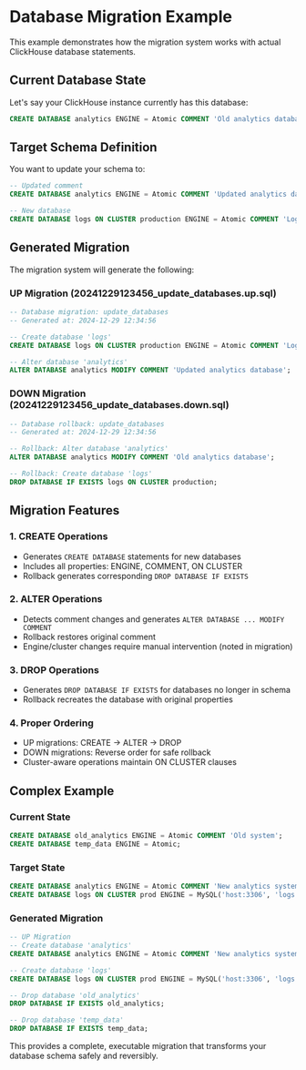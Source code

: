 # Database Migration Example

This example demonstrates how the migration system works with actual ClickHouse database statements.

## Current Database State

Let's say your ClickHouse instance currently has this database:

```sql
CREATE DATABASE analytics ENGINE = Atomic COMMENT 'Old analytics database';
```

## Target Schema Definition

You want to update your schema to:

```sql
-- Updated comment
CREATE DATABASE analytics ENGINE = Atomic COMMENT 'Updated analytics database';

-- New database
CREATE DATABASE logs ON CLUSTER production ENGINE = Atomic COMMENT 'Logs database';
```

## Generated Migration

The migration system will generate the following:

### UP Migration (20241229123456_update_databases.up.sql)

```sql
-- Database migration: update_databases
-- Generated at: 2024-12-29 12:34:56

-- Create database 'logs'
CREATE DATABASE logs ON CLUSTER production ENGINE = Atomic COMMENT 'Logs database';

-- Alter database 'analytics'  
ALTER DATABASE analytics MODIFY COMMENT 'Updated analytics database';
```

### DOWN Migration (20241229123456_update_databases.down.sql)

```sql
-- Database rollback: update_databases
-- Generated at: 2024-12-29 12:34:56

-- Rollback: Alter database 'analytics'
ALTER DATABASE analytics MODIFY COMMENT 'Old analytics database';

-- Rollback: Create database 'logs'
DROP DATABASE IF EXISTS logs ON CLUSTER production;
```

## Migration Features

### 1. **CREATE Operations**
- Generates `CREATE DATABASE` statements for new databases
- Includes all properties: ENGINE, COMMENT, ON CLUSTER
- Rollback generates corresponding `DROP DATABASE IF EXISTS`

### 2. **ALTER Operations** 
- Detects comment changes and generates `ALTER DATABASE ... MODIFY COMMENT`
- Rollback restores original comment
- Engine/cluster changes require manual intervention (noted in migration)

### 3. **DROP Operations**
- Generates `DROP DATABASE IF EXISTS` for databases no longer in schema
- Rollback recreates the database with original properties

### 4. **Proper Ordering**
- UP migrations: CREATE → ALTER → DROP
- DOWN migrations: Reverse order for safe rollback
- Cluster-aware operations maintain ON CLUSTER clauses

## Complex Example

### Current State
```sql
CREATE DATABASE old_analytics ENGINE = Atomic COMMENT 'Old system';
CREATE DATABASE temp_data ENGINE = Atomic;
```

### Target State
```sql
CREATE DATABASE analytics ENGINE = Atomic COMMENT 'New analytics system';
CREATE DATABASE logs ON CLUSTER prod ENGINE = MySQL('host:3306', 'logs', 'user', 'pass');
```

### Generated Migration
```sql
-- UP Migration
-- Create database 'analytics'
CREATE DATABASE analytics ENGINE = Atomic COMMENT 'New analytics system';

-- Create database 'logs'  
CREATE DATABASE logs ON CLUSTER prod ENGINE = MySQL('host:3306', 'logs', 'user', 'pass');

-- Drop database 'old_analytics'
DROP DATABASE IF EXISTS old_analytics;

-- Drop database 'temp_data'
DROP DATABASE IF EXISTS temp_data;
```

This provides a complete, executable migration that transforms your database schema safely and reversibly.